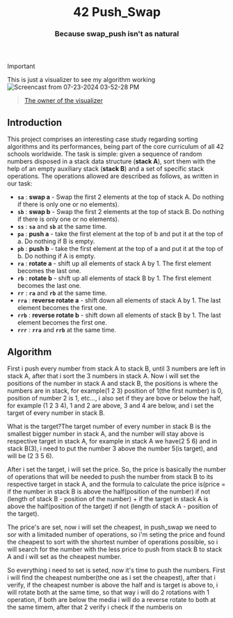 <div align="Center">
	<h1>42 Push_Swap</h1>
<h3>Because swap_push isn't as natural<br><br><br>
</h3>
</div>

> [!IMPORTANT]  
> This is just a visualizer to see my algorithm working
![Screencast from 07-23-2024 03-52-28 PM](https://github.com/user-attachments/assets/f684590c-5e65-4f76-ac0d-fa346cc67097)
> ><p><a href="https://github.com/o-reo/push_swap_visualizer">The owner of the visualizer</a></p>

## Introduction

This project comprises an interesting case study regarding sorting algorithms and its performances, being part of the core curriculum of all 42 schools worldwide. The task is simple: given a sequence of random numbers disposed in a stack data structure (**stack A**), sort them with the help of an empty auxiliary stack (**stack B**) and a set of specific stack operations. The operations allowed are described as follows, as written in our task:

- **`sa`** : **swap a** - Swap the first 2 elements at the top of stack A. Do nothing if there is only one or no elements).
- **`sb`** : **swap b** - Swap the first 2 elements at the top of stack B. Do nothing if there is only one or no elements).
- **`ss`** : **`sa`** and **`sb`** at the same time.
- **`pa`** : **push a** - take the first element at the top of b and put it at the top of a. Do nothing if B is empty.
- **`pb`** : **push b** - take the first element at the top of a and put it at the top of b. Do nothing if A is empty.
- **`ra`** : **rotate a** - shift up all elements of stack A by 1. The first element becomes the last one.
- **`rb`** : **rotate b** - shift up all elements of stack B by 1. The first element becomes the last one.
- **`rr`** : **`ra`** and **`rb`** at the same time.
- **`rra`** : **reverse rotate a** - shift down all elements of stack A by 1. The last element becomes the first one.
- **`rrb`** : **reverse rotate b** - shift down all elements of stack B by 1. The last element becomes the first one.
- **`rrr`** : **`rra`** and **`rrb`** at the same time.

## Algorithm 

First i push every number from stack A to stack B, until 3 numbers are left in stack A, after that i sort the 3 numbers in stack A.
Now i will set the positions of the number in stack A and stack B, the positions is where the numbers are in stack, for example(1 2 3) position of 1(the first number) is 0, position of number 2 is 1, etc..., i also set if they are bove or below the half, for example (1 2 3 4), 1 and 2 are above, 3 and 4 are below, and i set the target of every number in stack B.

What is the target?The target number of every number in stack B is the smallest bigger number in stack A, and the number will stay above is respective target in stack A, for example in stack A we have(2 5 6) and in stack B(3), i need to put the number 3 above the number 5(is target), and will be (2 3 5 6).


After i set the target, i will set the price.
So, the price is basically the number of operations that will be needed to push the number from stack B to its respective target in stack A, and the formula to calculate the price is(price = if the number in stack B is above the half(position of the number) if not (length of stack B - position of the number) + if the target in stack A is above the half(position of the target) if not (length of stack A - position of the target).

The price's are set, now i will set the cheapest, in push_swap we need to sor with a limitaded number of operations, so i'm seting the price and found the cheapest to sort with the shortest number of operations possible, so i will search for the number with the less price to push from stack B to stack A and i will set as the cheapest number.

So everything i need to set is seted, now it's time to push the numbers.
First i will find the cheapest number(the one as i set the cheapest), after that i verify, if the cheapest number is above the half and is target is above to, i will rotate both at the same time, so that way i will do 2 rotations with 1 operation, if both are below the media i will do a reverse rotate to both at the same timem, after that 2 verify i check if the numberis on 
